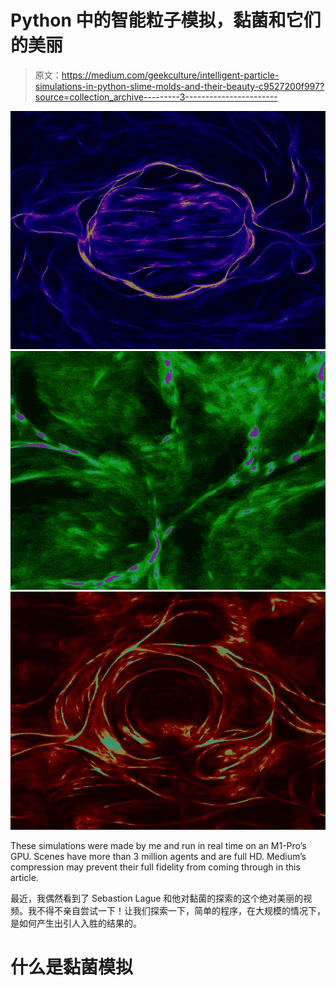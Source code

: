 # Python 中的智能粒子模拟，黏菌和它们的美丽

> 原文：<https://medium.com/geekculture/intelligent-particle-simulations-in-python-slime-molds-and-their-beauty-c9527200f997?source=collection_archive---------3----------------------->

![](img/a022f0a0c92a733bb553819127980c8e.png)![](img/8d80c50088d1d4697a1be2a54760745c.png)![](img/8dd9f7cb27863321b9e6b8e2cd836023.png)

These simulations were made by me and run in real time on an M1-Pro’s GPU. Scenes have more than 3 million agents and are full HD. Medium’s compression may prevent their full fidelity from coming through in this article.

最近，我偶然看到了 Sebastion Lague 和他对黏菌的探索的这个绝对美丽的视频。我不得不亲自尝试一下！让我们探索一下，简单的程序，在大规模的情况下，是如何产生出引人入胜的结果的。

# 什么是黏菌模拟